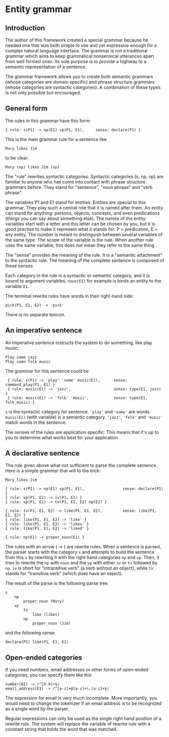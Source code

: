# Entity grammar

## Introduction

The author of this framework created a special grammar because he needed one that was both simple to use and yet
expressive enough for a complex natural language interface. The grammar is not a traditional grammar which aims to keep
grammatical nonsensical utterances apart from well formed ones. Its sole purpose is to provide a highway to a semantic
representation of a sentence.

The grammar framework allows you to create both semantic grammars (whose categories are domain specific) and phrase
structure grammars (whose categories are syntactic categories). A combination of these types is not only possible but
encouraged.

## General form

The rules in this grammar have this form:

    { rule: s(P1) -> np(E1) vp(P1, E1),     sense: declare(P1) }

This is the main grammar rule for a sentence like

    Mary likes Jim

to be clear:

    Mary (np) likes Jim (vp)

The "rule" rewrites syntactic categories. Syntactic categories (s, np, vp) are familiar to anyone who has come into
contact with phrase structure grammars before. They stand for "sentence", "noun phrase" and "verb phrase".

The variables P1 and E1 stand for entities. Entities are special to this grammar. They play such a central role that it
is named after them. An entity can stand for anything: persons, objects, concepts, and even predications (things you can
say about something else). The names of the entity variables start with a letter and this letter can be chosen by you,
but it is good practise to make it represent what it stands for: P = predication, E = any entity. The number is meant to
distinguish between several variables of the same type. The scope of the variable is the rule. When another rule uses
the same variable, this does not mean they refer to the same thing.

The "sense" provides the meaning of the rule. It is a "semantic attachment" to the syntactic rule. The meaning of the
complete sentence is composed of these senses.

Each category in the rule is a syntactic or semantic category, and it is bound to argument variables. `noun(E1)` for
example is binds an entity to the variable `E1`.

The terminal rewrite rules have words in their right-hand side:

    pick(P1, E1, E2) -> 'pick'

There is no separate lexicon.

## An imperative sentence

An imperative sentence instructs the system to do something, like play music:

    Play some jazz
    Play some folk music

The grammar for this sentence could be

     { rule: s(P1) -> 'play' 'some' music(E1),      sense: command_play(P1, E1) }
     { rule: music(E1) -> 'jazz',                   sense: type(E1, jazz) }
     { rule: music(E1) -> 'folk' 'music',           sense: type(E1, folk_music) }

`s` is the syntactic category for sentence. `'play'` and `'some'` are words. `music(E1)` (with variable) is a semantic
category. `'jazz'`, `'folk'` and `'music'` match words in the sentence.

The senses of the rules are application specific. This means that it's up to you to determine what works best for your
application.

## A declarative sentence

The rule given above what not sufficient to parse the complete sentence. Here is a simple grammar that will to the
trick:

~~~
Mary likes Jim
~~~

    { rule: s(P1) -> np(E1) vp(P1, E1),                 sense: declare(P1) }
    { rule: vp(P1, E1) -> iv(P1, E1) }
    { rule: vp(P1, E1) -> tv(P1, E1, E2) np(E2) }
    
    { rule: tv(P1, E1, E2) -> like(P1, E1, E2),         sense: like(P1, E1, E2) }
    { rule: like(P1, E1, E2) -> 'like' }
    { rule: like(P1, E1, E2) -> 'likes' }
    { rule: like(P1, E1, E2) -> 'liked' }
    
    { rule: np(E1) -> proper_noun(E1) }

The rules with an arrow ( -> ) are rewrite rules. When a sentence is parsed, the parser starts with the category `s` and
attempts to build the sentence from this `s` by rewriting it with the right hand categories `np` and `vp`. Then, it
tries to rewrite the `np` with `noun` and the `vp` with either `iv` or `tv` followed by `np`. `iv` is short for
"intransitive verb" (a verb without an object), while `tv` stands for "transitive verb" (which does have an object).

The result of the parse is the following parse tree

    s
        np
            proper_noun (Mary)
        vp
            tv
                like (likes)
            np
                proper_noun (Jim)

and the following sense

    declare(P1) like(P1, E1, E2)

## Open-ended categories

If you need numbers, email addresses or other forms of open-ended categories, you can specify them like this

    number(N1) -> /^[0-9]+$/ 
    email_address(E1) -> /^[a-z]+@[a-z]+\.[a-z]+$/          

The expression for email is very much incomplete. More importantly, you would need to change the tokenizer if an email
address is to be recognized as a single word by the parser.

Regular expressions can only be used as the single right hand position of a rewrite rule. The system will replace the variable of rewrite rule with a constant string that holds the word that was matched.
